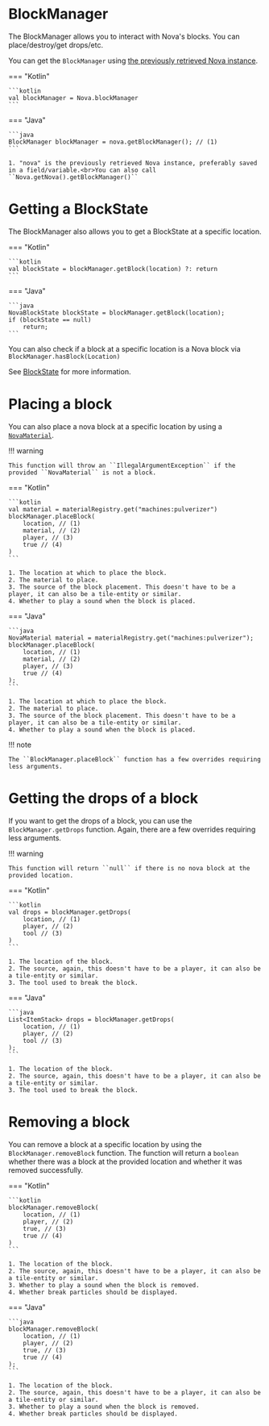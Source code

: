 # BlockManager

The BlockManager allows you to interact with Nova's blocks. You can place/destroy/get drops/etc.

You can get the ``BlockManager`` using [the previously retrieved Nova instance](../index.md).

=== "Kotlin"

    ```kotlin
    val blockManager = Nova.blockManager
    ```

=== "Java"

    ```java
    BlockManager blockManager = nova.getBlockManager(); // (1)
    ```

    1. "nova" is the previously retrieved Nova instance, preferably saved in a field/variable.<br>You can also call ``Nova.getNova().getBlockManager()``

# Getting a BlockState

The BlockManager also allows you to get a BlockState at a specific location.

=== "Kotlin"

    ```kotlin
    val blockState = blockManager.getBlock(location) ?: return
    ```

=== "Java"
    
    ```java
    NovaBlockState blockState = blockManager.getBlock(location);
    if (blockState == null)
        return;
    ```

You can also check if a block at a specific location is a Nova block via ``BlockManager.hasBlock(Location)``

See [BlockState](blockstate.md) for more information.

# Placing a block

You can also place a nova block at a specific location by using a [``NovaMaterial``](../material/index.md).

!!! warning

    This function will throw an ``IllegalArgumentException`` if the provided ``NovaMaterial`` is not a block.

=== "Kotlin"

    ```kotlin
    val material = materialRegistry.get("machines:pulverizer")
    blockManager.placeBlock(
        location, // (1)
        material, // (2)
        player, // (3)
        true // (4)
    )
    ```

    1. The location at which to place the block.
    2. The material to place.
    3. The source of the block placement. This doesn't have to be a player, it can also be a tile-entity or similar.
    4. Whether to play a sound when the block is placed.

=== "Java"

    ```java
    NovaMaterial material = materialRegistry.get("machines:pulverizer");
    blockManager.placeBlock(
        location, // (1)
        material, // (2)
        player, // (3)
        true // (4)
    );
    ```

    1. The location at which to place the block.
    2. The material to place.
    3. The source of the block placement. This doesn't have to be a player, it can also be a tile-entity or similar.
    4. Whether to play a sound when the block is placed.

!!! note

    The ``BlockManager.placeBlock`` function has a few overrides requiring less arguments.

# Getting the drops of a block

If you want to get the drops of a block, you can use the ``BlockManager.getDrops`` function. Again, there are a few
overrides requiring less arguments.

!!! warning

    This function will return ``null`` if there is no nova block at the provided location.

=== "Kotlin"

    ```kotlin
    val drops = blockManager.getDrops(
        location, // (1)
        player, // (2)
        tool // (3)
    )
    ```

    1. The location of the block.
    2. The source, again, this doesn't have to be a player, it can also be a tile-entity or similar.
    3. The tool used to break the block.

=== "Java"

    ```java
    List<ItemStack> drops = blockManager.getDrops(
        location, // (1)
        player, // (2)
        tool // (3)
    );
    ```

    1. The location of the block.
    2. The source, again, this doesn't have to be a player, it can also be a tile-entity or similar.
    3. The tool used to break the block.

# Removing a block

You can remove a block at a specific location by using the ``BlockManager.removeBlock`` function. The function will return
a ``boolean`` whether there was a block at the provided location and whether it was removed successfully.

=== "Kotlin"

    ```kotlin
    blockManager.removeBlock(
        location, // (1)
        player, // (2)
        true, // (3)
        true // (4)
    )
    ```

    1. The location of the block.
    2. The source, again, this doesn't have to be a player, it can also be a tile-entity or similar.
    3. Whether to play a sound when the block is removed.
    4. Whether break particles should be displayed.

=== "Java"

    ```java
    blockManager.removeBlock(
        location, // (1)
        player, // (2)
        true, // (3)
        true // (4)
    );
    ```

    1. The location of the block.
    2. The source, again, this doesn't have to be a player, it can also be a tile-entity or similar.
    3. Whether to play a sound when the block is removed.
    4. Whether break particles should be displayed.